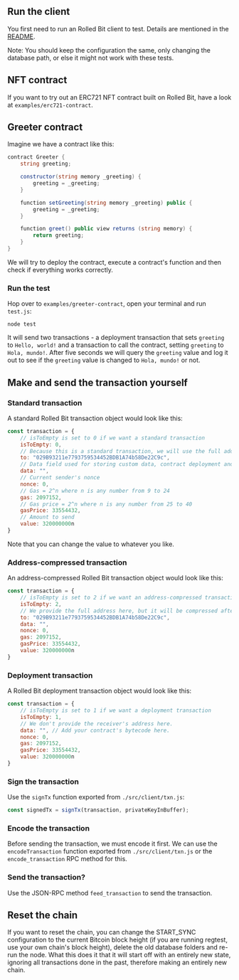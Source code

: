 ## Run the client

You first need to run an Rolled Bit client to test. Details are mentioned in the [README](./README.md).

Note: You should keep the configuration the same, only changing the database path, or else it might not work with these tests.

## NFT contract

If you want to try out an ERC721 NFT contract built on Rolled Bit, have a look at `examples/erc721-contract`.

## Greeter contract

Imagine we have a contract like this:

```c#
contract Greeter {
    string greeting;

    constructor(string memory _greeting) {
        greeting = _greeting;
    }

    function setGreeting(string memory _greeting) public {
        greeting = _greeting;
    }

    function greet() public view returns (string memory) {
        return greeting;
    }
}
```

We will try to deploy the contract, execute a contract's function and then check if everything works correctly.

### Run the test

Hop over to `examples/greeter-contract`, open your terminal and run `test.js`:

```
node test
```

It will send two transactions - a deployment transaction that sets `greeting` to `Hello, world!` and a transaction to call the contract, setting `greeting` to `Hola, mundo!`. After five seconds we will query the `greeting` value and log it out to see if the `greeting` value is changed to `Hola, mundo!` or not.

## Make and send the transaction yourself

### Standard transaction

A standard Rolled Bit transaction object would look like this:

```js
const transaction = {
    // isToEmpty is set to 0 if we want a standard transaction
    isToEmpty: 0,
    // Because this is a standard transaction, we will use the full address
    to: "029B93211e7793759534452BDB1A74b58De22C9c",
    // Data field used for storing custom data, contract deployment and contract calls.
    data: "",
    // Current sender's nonce
    nonce: 0,
    // Gas = 2^n where n is any number from 9 to 24 
    gas: 2097152,
    // Gas price = 2^n where n is any number from 25 to 40
    gasPrice: 33554432,
    // Amount to send
    value: 320000000n
}
```

Note that you can change the value to whatever you like.

### Address-compressed transaction

An address-compressed Rolled Bit transaction object would look like this:

```js
const transaction = {
    // isToEmpty is set to 2 if we want an address-compressed transaction
    isToEmpty: 2,
    // We provide the full address here, but it will be compressed after the transaction object is encoded.
    to: "029B93211e7793759534452BDB1A74b58De22C9c",
    data: "",
    nonce: 0,
    gas: 2097152,
    gasPrice: 33554432,
    value: 320000000n
}
```

### Deployment transaction

A Rolled Bit deployment transaction object would look like this:

```js
const transaction = {
    // isToEmpty is set to 1 if we want a deployment transaction
    isToEmpty: 1,
    // We don't provide the receiver's address here.
    data: "", // Add your contract's bytecode here.
    nonce: 0,
    gas: 2097152,
    gasPrice: 33554432,
    value: 320000000n
}
```

### Sign the transaction

Use the `signTx` function exported from `./src/client/txn.js`:

```js
const signedTx = signTx(transaction, privateKeyInBuffer);
```

### Encode the transaction

Before sending the transaction, we must encode it first. We can use the `encodeTransaction` function exported from `./src/client/txn.js` or the `encode_transaction` RPC method for this.

### Send the transaction?

Use the JSON-RPC method `feed_transaction` to send the transaction.


## Reset the chain

If you want to reset the chain, you can change the START_SYNC configuration to the current Bitcoin block height (if you are running regtest, use your own chain's block height), delete the old database folders and re-run the node. What this does it that it will start off with an entirely new state, ignoring all transactions done in the past, therefore making an entirely new chain.
